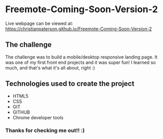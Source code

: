 # Freemote-Coming-Soon-Version-2

Live webpage can be viewed at: https://christianpaterson.github.io/Freemote-Coming-Soon-Version-2

## The challenge

The challenge was to build a mobile/desktop responsive landing page.
It was one of my first front end projects and it was super fun!
I learned so much, and that's what it's all about, right :)

## Technologies used to create the project

<ul>
<li>HTML5</li>
<li>CSS</li>
<li>GIT</li>
<li>GITHUB</li>
<li>Chrome developer tools</li>
</ul>

### Thanks for checking me out!! :)
